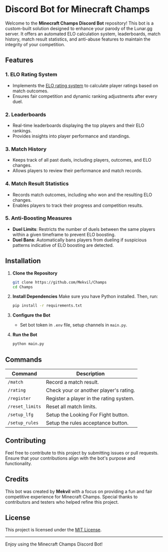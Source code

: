 # Discord Bot for Minecraft Champs

Welcome to the **Minecraft Champs Discord Bot** repository! This bot is a custom-built solution designed to enhance your parody of the Lunar.gg server. It offers an automated ELO calculation system, leaderboards, match history, match result statistics, and anti-abuse features to maintain the integrity of your competition.

## Features

### 1. **ELO Rating System**
- Implements the [ELO rating system](https://en.wikipedia.org/wiki/Elo_rating_system) to calculate player ratings based on match outcomes.
- Ensures fair competition and dynamic ranking adjustments after every duel.

### 2. **Leaderboards**
- Real-time leaderboards displaying the top players and their ELO rankings.
- Provides insights into player performance and standings.

### 3. **Match History**
- Keeps track of all past duels, including players, outcomes, and ELO changes.
- Allows players to review their performance and match records.

### 4. **Match Result Statistics**
- Records match outcomes, including who won and the resulting ELO changes.
- Enables players to track their progress and competition results.

### 5. **Anti-Boosting Measures**
- **Duel Limits**: Restricts the number of duels between the same players within a given timeframe to prevent ELO boosting.
- **Duel Bans**: Automatically bans players from dueling if suspicious patterns indicative of ELO boosting are detected.

## Installation

1. **Clone the Repository**
   ```bash
   git clone https://github.com/Mekvil/Champs
   cd Champs
   ```

2. **Install Dependencies**
   Make sure you have Python installed. Then, run:
   ```bash
   pip install -r requirements.txt
   ```

3. **Configure the Bot**
   - Set bot token in `.env` file, setup channels in `main.py`.

4. **Run the Bot**
   ```bash
   python main.py
   ```

## Commands

| Command               | Description                                            |
|-----------------------|--------------------------------------------------------|
| `/match`              | Record a match result.                                 |
| `/rating`             | Check your or another player's rating.                |
| `/register`           | Register a player in the rating system.               |
| `/reset_limits`       | Reset all match limits.                                |
| `/setup_lfg`          | Setup the Looking For Fight button.                   |
| `/setup_rules`        | Setup the rules acceptance button.                    |

## Contributing

Feel free to contribute to this project by submitting issues or pull requests. Ensure that your contributions align with the bot's purpose and functionality.

## Credits

This bot was created by **Mekvil** with a focus on providing a fun and fair competitive experience for Minecraft Champs. Special thanks to contributors and testers who helped refine this project.

## License

This project is licensed under the [MIT License](LICENSE).

---

Enjoy using the Minecraft Champs Discord Bot!
